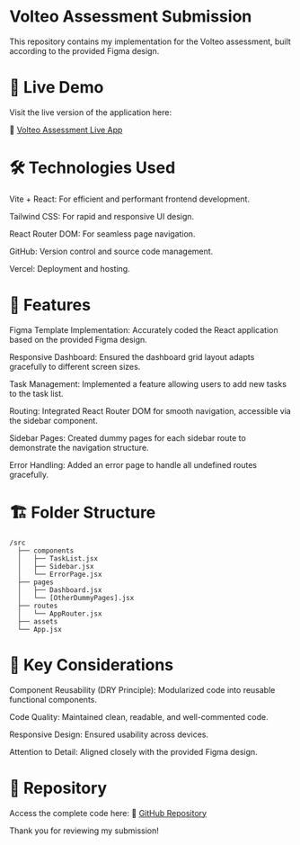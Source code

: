 # Volteo Assessment Submission
This repository contains my implementation for the Volteo assessment, built according to the provided Figma design.

# 🚀 Live Demo
Visit the live version of the application here:

🔗 [ Volteo Assessment Live App](https://volteo-assessment-mayank.vercel.app/)

# 🛠 Technologies Used
Vite + React: For efficient and performant frontend development.

Tailwind CSS: For rapid and responsive UI design.

React Router DOM: For seamless page navigation.

GitHub: Version control and source code management.

Vercel: Deployment and hosting.


# 📌 Features
Figma Template Implementation: Accurately coded the React application based on the provided Figma design.

Responsive Dashboard: Ensured the dashboard grid layout adapts gracefully to different screen sizes.

Task Management: Implemented a feature allowing users to add new tasks to the task list.

Routing: Integrated React Router DOM for smooth navigation, accessible via the sidebar component.

Sidebar Pages: Created dummy pages for each sidebar route to demonstrate the navigation structure.

Error Handling: Added an error page to handle all undefined routes gracefully.


# 🏗 Folder Structure
```
/src
  ├── components
  │   ├── TaskList.jsx
  │   ├── Sidebar.jsx
  │   └── ErrorPage.jsx
  ├── pages
  │   ├── Dashboard.jsx
  │   └── [OtherDummyPages].jsx
  ├── routes
  │   └── AppRouter.jsx
  ├── assets
  └── App.jsx
```
# 🔄 Key Considerations
Component Reusability (DRY Principle): Modularized code into reusable functional components.

Code Quality: Maintained clean, readable, and well-commented code.

Responsive Design: Ensured usability across devices.

Attention to Detail: Aligned closely with the provided Figma design.


# 📌 Repository
Access the complete code here:
🔗 [GitHub Repository](https://github.com/mayank160903/volteo-assessment-mayank)

Thank you for reviewing my submission!

